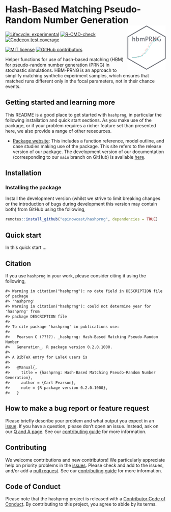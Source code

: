 
<!-- README.md is generated from README.Rmd. Please edit that file -->

# Hash-Based Matching Pseudo-Random Number Generation <a href='https://package.epinowcast.org'><img src='man/figures/logo.png' align="right" height="139" /></a>

[![Lifecycle:
experimental](https://img.shields.io/badge/lifecycle-experimental-orange.svg)](https://www.tidyverse.org/lifecycle/#experimental)
[![R-CMD-check](https://github.com/epinowcast/hashprng/workflows/R-CMD-check/badge.svg)](https://github.com/epinowcast/epinowcast/actions/workflows/R-CMD-check.yaml)
[![Codecov test
coverage](https://codecov.io/gh/epinowcast/hashprng/branch/main/graph/badge.svg)](https://app.codecov.io/gh/epinowcast/hashprng)

[![MIT
license](https://img.shields.io/badge/License-MIT-blue.svg)](https://github.com/epinowcast/hashprng/blob/main/LICENSE.md/)
[![GitHub
contributors](https://img.shields.io/github/contributors/epinowcast/hashprng)](https://github.com/epinowcast/hashprng/graphs/contributors)

Helper functions for use of hash-based matching (HBM) for pseudo-random
number generation (PRNG) in stochastic simulations. HBM-PRNG is an
approach to simplify matching synthetic experiment samples, which
ensures that matched runs different only in the focal parameters, not in
their chance events.

## Getting started and learning more

This README is a good place to get started with `hashprng`, in
particular the following installation and quick start sections. As you
make use of the package, or if your problem requires a richer feature
set than presented here, we also provide a range of other reosources.

- [Package website](): This includes a function reference, model
  outline, and case studies making use of the package. This site refers
  to the release version of our package. The development version of our
  documentation (corresponding to our `main` branch on GitHub) is
  available [here]().

## Installation

### Installing the package

Install the development version (whilst we strive to limit breaking
changes or the introduction of bugs during development this version may
contain both) from GitHub using the following,

``` r
remotes::install_github("epinowcast/hashprng", dependencies = TRUE)
```

## Quick start

In this quick start …

## Citation

If you use `hashprng` in your work, please consider citing it using the
following,

    #> Warning in citation("hashprng"): no date field in DESCRIPTION file of package
    #> 'hashprng'
    #> Warning in citation("hashprng"): could not determine year for 'hashprng' from
    #> package DESCRIPTION file
    #> 
    #> To cite package 'hashprng' in publications use:
    #> 
    #>   Pearson C (????). _hashprng: Hash-Based Matching Pseudo-Random Number
    #>   Generation_. R package version 0.2.0.1000.
    #> 
    #> A BibTeX entry for LaTeX users is
    #> 
    #>   @Manual{,
    #>     title = {hashprng: Hash-Based Matching Pseudo-Random Number Generation},
    #>     author = {Carl Pearson},
    #>     note = {R package version 0.2.0.1000},
    #>   }

## How to make a bug report or feature request

Please briefly describe your problem and what output you expect in an
[issue](https://github.com/epinowcast/hashprng/issues). If you have a
question, please don’t open an issue. Instead, ask on our [Q and A
page](https://github.com/epinowcast/hashprng/discussions/categories/q-a).
See our [contributing
guide](https://github.com/epinowcast/hashprng/blob/main/CONTRIBUTING.md)
for more information.

## Contributing

We welcome contributions and new contributors! We particularly
appreciate help on priority problems in the
[issues](https://github.com/epinowcast/hashprng/issues). Please check
and add to the issues, and/or add a [pull
request](https://github.com/epinowcast/hashprng/pulls). See our
[contributing
guide](https://github.com/epinowcast/hashprng/blob/main/CONTRIBUTING.md)
for more information.

## Code of Conduct

Please note that the hashprng project is released with a [Contributor
Code of
Conduct](https://contributor-covenant.org/version/2/1/CODE_OF_CONDUCT.html).
By contributing to this project, you agree to abide by its terms.
